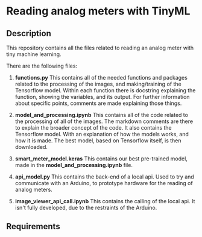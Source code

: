# Reading analog meters with TinyML

## Description 
This repository contains all the files related to reading an analog meter with tiny machine learning.

There are the following files:
1) **functions.py**
This contains all of the needed functions and packages related to the processing of the images, and making/training of the Tensorflow model.
Within each function there is docstring explaining the function, showing the variables, and its output.
For further information about specific points, comments are made explaining those things.

2) **model_and_processing.ipynb**
This contains all of the code related to the processing of all of the images.
The markdown comments are there to explain the broader concept of the code.
It also contains the Tensorflow model.
With an explanation of how the models works, and how it is made.
The best model, based on Tensorflow itself, is then downloaded.

4) **smart_meter_model.keras**
This contains our best pre-trained model, made in the **model_and_processing.ipynb** file.

5) **api_model.py**
This contains the back-end of a local api.
Used to try and communicate with an Arduino, to prototype hardware for the reading of analog meters.

6) **image_viewer_api_call.ipynb**
This contains the calling of the local api.
It isn't fully developed, due to the restraints of the Arduino.

## Requirements

